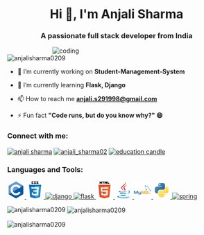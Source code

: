 <h1 align="center">Hi 👋, I'm Anjali Sharma</h1>
<h3 align="center">A passionate full stack developer from India</h3>

<img align='right' alt='coding' width='400' src='https://media.giphy.com/media/rsUGLKwgSvSxmq1VrZ/giphy.gif'>

<p align="left"> <img src="https://komarev.com/ghpvc/?username=anjalisharma0209&label=Profile%20views&color=0e75b6&style=flat" alt="anjalisharma0209" /> </p>

- 🔭 I’m currently working on **Student-Management-System**

- 🌱 I’m currently learning **Flask, Django**

- 📫 How to reach me **anjali.s291998@gmail.com**

- ⚡ Fun fact **"Code runs, but do you know why?" 😄**

<h3 align="left">Connect with me:</h3>
<p align="left">
<a href="https://www.linkedin.com/in/anjali-sharma-b4979a317?lipi=urn%3Ali%3Apage%3Ad_flagship3_profile_view_base_contact_details%3BQs%2Fd0ByASF6%2FWpI7Q3ceWg%3D%3D" target="blank"><img align="center" src="https://raw.githubusercontent.com/rahuldkjain/github-profile-readme-generator/master/src/images/icons/Social/linked-in-alt.svg" alt="anjali sharma" height="30" width="40" /></a>
<a href="https://www.instagram.com/anjali___sharma02/" target="blank"><img align="center" src="https://raw.githubusercontent.com/rahuldkjain/github-profile-readme-generator/master/src/images/icons/Social/instagram.svg" alt="anjali_sharma02" height="30" width="40" /></a>
<a href="https://www.youtube.com/c/education candle" target="blank"><img align="center" src="https://raw.githubusercontent.com/rahuldkjain/github-profile-readme-generator/master/src/images/icons/Social/youtube.svg" alt="education candle" height="30" width="40" /></a>
</p>

<h3 align="left">Languages and Tools:</h3>
<p align="left"> <a href="https://www.cprogramming.com/" target="_blank" rel="noreferrer"> <img src="https://raw.githubusercontent.com/devicons/devicon/master/icons/c/c-original.svg" alt="c" width="40" height="40"/> </a> <a href="https://www.w3schools.com/css/" target="_blank" rel="noreferrer"> <img src="https://raw.githubusercontent.com/devicons/devicon/master/icons/css3/css3-original-wordmark.svg" alt="css3" width="40" height="40"/> </a> <a href="https://www.djangoproject.com/" target="_blank" rel="noreferrer"> <img src="https://cdn.worldvectorlogo.com/logos/django.svg" alt="django" width="40" height="40"/> </a> <a href="https://flask.palletsprojects.com/" target="_blank" rel="noreferrer"> <img src="https://www.vectorlogo.zone/logos/pocoo_flask/pocoo_flask-icon.svg" alt="flask" width="40" height="40"/> </a> <a href="https://www.w3.org/html/" target="_blank" rel="noreferrer"> <img src="https://raw.githubusercontent.com/devicons/devicon/master/icons/html5/html5-original-wordmark.svg" alt="html5" width="40" height="40"/> </a> <a href="https://www.java.com" target="_blank" rel="noreferrer"> <img src="https://raw.githubusercontent.com/devicons/devicon/master/icons/java/java-original.svg" alt="java" width="40" height="40"/> </a> <a href="https://www.mysql.com/" target="_blank" rel="noreferrer"> <img src="https://raw.githubusercontent.com/devicons/devicon/master/icons/mysql/mysql-original-wordmark.svg" alt="mysql" width="40" height="40"/> </a> <a href="https://www.python.org" target="_blank" rel="noreferrer"> <img src="https://raw.githubusercontent.com/devicons/devicon/master/icons/python/python-original.svg" alt="python" width="40" height="40"/> </a> <a href="https://spring.io/" target="_blank" rel="noreferrer"> <img src="https://www.vectorlogo.zone/logos/springio/springio-icon.svg" alt="spring" width="40" height="40"/> </a> </p>

<p><img align="left" src="https://github-readme-stats.vercel.app/api/top-langs?username=anjalisharma0209&show_icons=true&locale=en&layout=compact" alt="anjalisharma0209" /></p>

<p>&nbsp;<img align="center" src="https://github-readme-stats.vercel.app/api?username=anjalisharma0209&show_icons=true&locale=en" alt="anjalisharma0209" /></p>

<p><img align="center" src="https://github-readme-streak-stats.herokuapp.com/?user=anjalisharma0209&" alt="anjalisharma0209" /></p>
